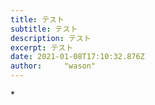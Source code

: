 ```yaml
---
title: テスト
subtitle: テスト
description: テスト
excerpt: テスト
date: 2021-01-08T17:10:32.876Z
author:     "wason"
---
```

\*